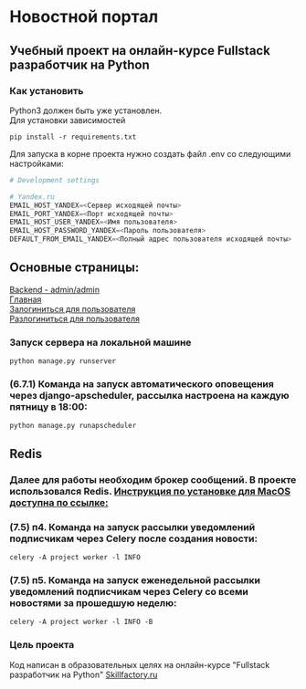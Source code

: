 # Новостной портал

## Учебный проект на онлайн-курсе Fullstack разработчик на Python

### Как установить
Python3 должен быть уже установлен. <br>
Для установки зависимостей
```commandline
pip install -r requirements.txt
```

Для запуска в корне проекта нужно создать файл .env со следующими настройками:
````python
# Development settings

# Yandex.ru
EMAIL_HOST_YANDEX=<Сервер исходящей почты>
EMAIL_PORT_YANDEX=<Порт исходящей почты>
EMAIL_HOST_USER_YANDEX=<Имя пользователя>
EMAIL_HOST_PASSWORD_YANDEX=<Пароль пользователя>
DEFAULT_FROM_EMAIL_YANDEX=<Полный адрес пользователя исходящей почты>
````

## Основные страницы:<br>
[Backend - admin/admin](http://127.0.0.1:8000/admin/)<br>
[Главная](http://127.0.0.1:8000/news/)<br>
[Залогиниться для пользователя](http://127.0.0.1:8000/accounts/login/)<br>
[Разлогиниться для пользователя](http://127.0.0.1:8000/accounts/logout/)<br>

### Запуск сервера на локальной машине
```commandline
python manage.py runserver
```

### (6.7.1) Команда на запуск автоматического оповещения через django-apscheduler, рассылка настроена на каждую пятницу в 18:00: 
```commandline
python manage.py runapscheduler
```

## Redis
### Далее для работы необходим брокер сообщений. В проекте использовался Redis. [Инструкция по установке для MacOS доступна по ссылке:](https://questpro.club/administration/181-redis-installation-on-macos-debian-ubuntu-centos/#MacOS_Catalina)
### (7.5) п4. Команда на запуск рассылки уведомлений подписчикам через Celery после создания новости:
```commandline
celery -A project worker -l INFO
```

### (7.5) п5. Команда на запуск еженедельной рассылки уведомлений подписчикам через Celery со всеми новостями за прошедшую неделю:
```commandline
celery -A project worker -l INFO -B
```

### Цель проекта

Код написан в образовательных целях на онлайн-курсе "Fullstack разработчик на Python" [Skillfactory.ru](https://skillfactory.ru)